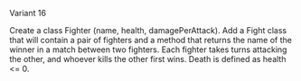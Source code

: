 Variant 16

Create a class Fighter (name, health, damagePerAttack). Add a Fight class that will contain a pair of fighters and a method that returns the name of the winner in a match between two fighters. Each fighter takes turns attacking the other, and whoever kills the other first wins. Death is defined as health <= 0.
